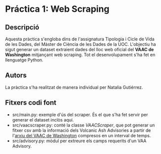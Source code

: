 # Práctica 1: Web Scraping

## Descripció

Aquesta pràctica s'engloba dins de l'assignatura Tipologia i Cicle de Vida de les Dades, del Màster de Ciència de les Dades de la UOC. L'objectiu ha sigut generar un dataset extraient dades del lloc web oficial del **VAAC de Washington** mitjançant web scraping. Tot el desenvolupament s'ha fet en llenguatge Python.

## Autors

La pràctica s'ha realitzat de manera individual per Natalia Gutiérrez.

## Fitxers codi font

* src/main.py: exemple d'ús del scraper. És el que s'ha fet servir per generar el dataset inclòs aqui.
* src/vaacscraper.py: conté la classe *VAACScraper*, que pot generar un fitxer csv amb la informació dels Volcanic Ash Advisories a partir de l'[arxiu del VAAC de Washington](http://www.ssd.noaa.gov/VAAC/archive.html) compresos en un interval de temps.
* src/advisory.py: mòdul per extreure els camps requerits d'un VAA Advisory.
